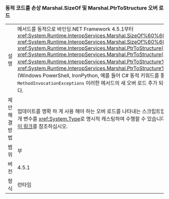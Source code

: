 ### <a name="marshalsizeof-and-marshalptrtostructure-overloads-break-dynamic-code"></a>동적 코드를 손상 Marshal.SizeOf 및 Marshal.PtrToStructure 오버 로드

|   |   |
|---|---|
|설명|메서드를 동적으로 바인딩.NET Framework 4.5.1부터 <xref:System.Runtime.InteropServices.Marshal.SizeOf%60%601>, <xref:System.Runtime.InteropServices.Marshal.SizeOf%60%601(%60%600)>, <xref:System.Runtime.InteropServices.Marshal.PtrToStructure(System.IntPtr,System.Object)>, <xref:System.Runtime.InteropServices.Marshal.PtrToStructure(System.IntPtr,System.Type)>, <xref:System.Runtime.InteropServices.Marshal.PtrToStructure%60%601(System.IntPtr)>, 또는 <xref:System.Runtime.InteropServices.Marshal.PtrToStructure%60%601(System.IntPtr,%60%600)>, (Windows PowerShell, IronPython, 예를 들어 C# 동적 키워드를 통해) 발생할 수 있습니다 <code>MethodInvocationExceptions</code> 이러한 메서드의 새 오버 로드 추가 되어 있는 스크립팅 엔진에 모호할 수 있습니다.|
|제안 해결 방법|업데이트를 명확 하 게 사용 해야 하는 오버 로드를 나타내는 스크립트입니다. 이것은 일반적으로 메서드의 형식 매개 변수를 <xref:System.Type>로 명시적 캐스팅하여 수행할 수 있습니다. 문제를 해결하는 예제와 자세한 정보는 [이 링크](https://support.microsoft.com/kb/2909958/)를 참조하십시오.|
|범위|부|
|버전|4.5.1|
|형식|런타임|

